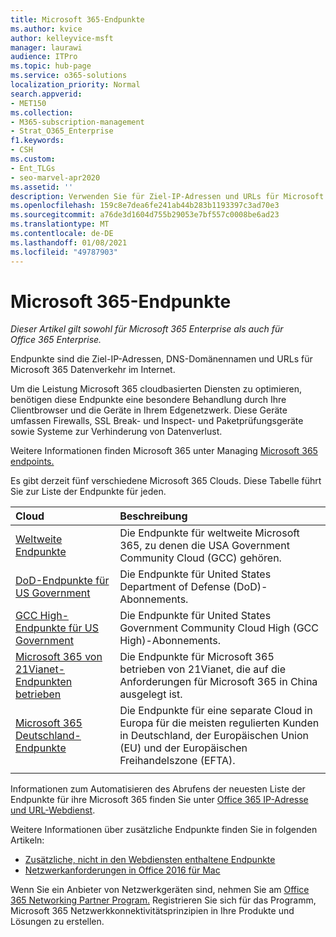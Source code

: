 ```yaml
---
title: Microsoft 365-Endpunkte
ms.author: kvice
author: kelleyvice-msft
manager: laurawi
audience: ITPro
ms.topic: hub-page
ms.service: o365-solutions
localization_priority: Normal
search.appverid:
- MET150
ms.collection:
- M365-subscription-management
- Strat_O365_Enterprise
f1.keywords:
- CSH
ms.custom:
- Ent_TLGs
- seo-marvel-apr2020
ms.assetid: ''
description: Verwenden Sie für Ziel-IP-Adressen und URLs für Microsoft 365 diese Liste von Artikeln für die Internetendpunkte der verschiedenen Microsoft 365 Clouds.
ms.openlocfilehash: 159c8e7dea6fe241ab44b283b1193397c3ad70e3
ms.sourcegitcommit: a76de3d1604d755b29053e7bf557c0008be6ad23
ms.translationtype: MT
ms.contentlocale: de-DE
ms.lasthandoff: 01/08/2021
ms.locfileid: "49787903"
---
```

# <a name="microsoft-365-endpoints"></a>Microsoft 365-Endpunkte

*Dieser Artikel gilt sowohl für Microsoft 365 Enterprise als auch für Office 365 Enterprise.*

Endpunkte sind die Ziel-IP-Adressen, DNS-Domänennamen und URLs für Microsoft 365 Datenverkehr im Internet. 

Um die Leistung Microsoft 365 cloudbasierten Diensten zu optimieren, benötigen diese Endpunkte eine besondere Behandlung durch Ihre Clientbrowser und die Geräte in Ihrem Edgenetzwerk. Diese Geräte umfassen Firewalls, SSL Break- und Inspect- und Paketprüfungsgeräte sowie Systeme zur Verhinderung von Datenverlust.

Weitere Informationen finden Microsoft 365 unter Managing [Microsoft 365 endpoints.](managing-office-365-endpoints.md)

Es gibt derzeit fünf verschiedene Microsoft 365 Clouds. Diese Tabelle führt Sie zur Liste der Endpunkte für jeden.

| Cloud | Beschreibung |
|:-------|:-----|
| [Weltweite Endpunkte](urls-and-ip-address-ranges.md) | Die Endpunkte für weltweite Microsoft 365, zu denen die USA Government Community Cloud (GCC) gehören. |
| [DoD-Endpunkte für US Government](microsoft-365-u-s-government-dod-endpoints.md) | Die Endpunkte für United States Department of Defense (DoD)-Abonnements. |
| [GCC High-Endpunkte für US Government](microsoft-365-u-s-government-gcc-high-endpoints.md) | Die Endpunkte für United States Government Community Cloud High (GCC High)-Abonnements. |
| [Microsoft 365 von 21Vianet-Endpunkten betrieben](urls-and-ip-address-ranges-21vianet.md) | Die Endpunkte für Microsoft 365 betrieben von 21Vianet, die auf die Anforderungen für Microsoft 365 in China ausgelegt ist. |
| [Microsoft 365 Deutschland-Endpunkte](microsoft-365-germany-endpoints.md) | Die Endpunkte für eine separate Cloud in Europa für die meisten regulierten Kunden in Deutschland, der Europäischen Union (EU) und der Europäischen Freihandelszone (EFTA). |
|||

Informationen zum Automatisieren des Abrufens der neuesten Liste der Endpunkte für ihre Microsoft 365 finden Sie unter [Office 365 IP-Adresse und URL-Webdienst](microsoft-365-ip-web-service.md).

Weitere Informationen über zusätzliche Endpunkte finden Sie in folgenden Artikeln:

- [Zusätzliche, nicht in den Webdiensten enthaltene Endpunkte](additional-office365-ip-addresses-and-urls.md)
- [Netzwerkanforderungen in Office 2016 für Mac](network-requests-in-office-2016-for-mac.md)

Wenn Sie ein Anbieter von Netzwerkgeräten sind, nehmen Sie am [Office 365 Networking Partner Program.](microsoft-365-networking-partner-program.md) Registrieren Sie sich für das Programm, Microsoft 365 Netzwerkkonnektivitätsprinzipien in Ihre Produkte und Lösungen zu erstellen. 
